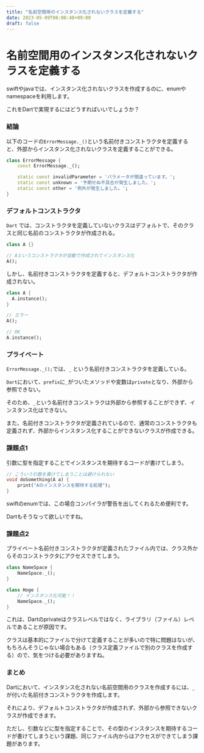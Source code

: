 ```yaml
---
title: "名前空間用のインスタンス化されないクラスを定義する"
date: 2023-05-09T08:08:48+09:00
draft: false
---
```


# 名前空間用のインスタンス化されないクラスを定義する

swiftやjavaでは、インスタンス化されないクラスを作成するのに、enumやnamespaceを利用します。

これをDartで実現するにはどうすればいいでしょうか？

### 結論
以下のコードの`ErrorMessage._()`という名前付きコンストラクタを定義すると、外部からインスタンス化されないクラスを定義することができる。
```dart
class ErrorMessage {
	const ErrorMessage._(); 

	static const invalidParameter = 'パラメータが間違っています。';
	static const unknown = '予期せぬ不具合が発生しました。';
	static const other = '例外が発生しました。';
}
```


### デフォルトコンストラクタ
`Dart` では、コンストラクタを定義していないクラスはデフォルトで、そのクラスと同じ名前のコンストラクタが作成される。
```Dart
class A {}

// Aというコンストラクタが自動で作成されてインスタンス化
A();
```


しかし、名前付きコンストラクタを定義すると、デフォルトコンストラクタが作成されない。
```dart
class A {
  A.instance();
}

// エラー
A();

// OK
A.instance();
```


### プライベート
`ErrorMessage._();`では、`_` という名前付きコンストラクタを定義している。

`Dart`において、`prefix`に`_`がついたメソッドや変数は`private`となり、外部から参照できない。

そのため、`_`という名前付きコンストラクは外部から参照することができず、インスタンス化はできない。


また、名前付きコンストラクタが定義されているので、通常のコンストラクタも定義されず、外部からインスタンス化することができないクラスが作成できる。


### 課題点1
引数に型を指定することでインスタンスを期待するコードが書けてしまう。

```dart
// こういう引数を書けてしまうことは避けられない
void doSomething(A a) {
    print("Aのインスタンスを期待する処理");
}
```

swiftのenumでは、この場合コンパイラが警告を出してくれるため便利です。

Dartもそうなって欲しいですね。


### 課題点2
プライベート名前付きコンストラクタが定義されたファイル内では、クラス外からそのコンストラクタにアクセスできてしまう。
```dart
class NameSpace {
	NameSpace._();
}

class Hoge {
	// インスタンス化可能！！
	NameSpace._();
}
```

これは、Dartのprivateはクラスレベルではなく、ライブラリ（ファイル）レベルであることが原因です。

クラスは基本的にファイルで分けて定義することが多いので特に問題はないが、
もちろんそうじゃない場合もある（クラス定義ファイルで別のクラスを作成する）ので、気をつける必要がありますね。


### まとめ
Dartにおいて、インスタンス化されない名前空間用のクラスを作成するには、`_`が付いた名前付きコンストラクタを作成します。

それにより、デフォルトコンストラクタが作成されず、外部から参照できないクラスが作成できます。

ただし、引数などに型を指定することで、その型のインスタンスを期待するコードが書けてしまうという課題、同じファイル内からはアクセスができてしまう課題があります。